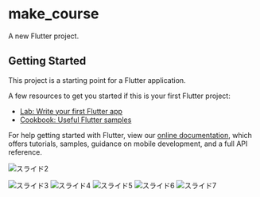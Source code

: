 # make_course

A new Flutter project.

## Getting Started

This project is a starting point for a Flutter application.

A few resources to get you started if this is your first Flutter project:

- [Lab: Write your first Flutter app](https://flutter.dev/docs/get-started/codelab)
- [Cookbook: Useful Flutter samples](https://flutter.dev/docs/cookbook)

For help getting started with Flutter, view our
[online documentation](https://flutter.dev/docs), which offers tutorials,
samples, guidance on mobile development, and a full API reference.




![スライド2](https://user-images.githubusercontent.com/48917379/162126450-c32b091d-e2c5-4a8e-9dc9-3806c28634cc.JPG)

![スライド3](https://user-images.githubusercontent.com/48917379/162126463-5cefcc93-041c-418c-867c-4b8f22d80cf2.JPG)
![スライド4](https://user-images.githubusercontent.com/48917379/162126505-6a15ddb5-1a46-480c-bb06-3b85ecdbb3fa.JPG)
![スライド5](https://user-images.githubusercontent.com/48917379/162126516-33449ef2-b0d9-43b2-9a2f-2364a4167d50.JPG)
![スライド6](https://user-images.githubusercontent.com/48917379/162126526-d612ed82-2e27-4fda-8563-263c22b37a66.JPG)
![スライド7](https://user-images.githubusercontent.com/48917379/162126535-b5021e7a-3177-4c07-b91d-0ec38b48467e.JPG)
